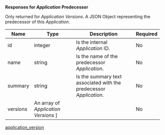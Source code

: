 **Responses for _Application_ Predecessor**

Only returned for _Application Versions_. A JSON Object representing the predecessor of this _Application_.

| Name | Type | Description | Required |
| ---- | ---- | ----------- | -------- |
| id | integer | Is the internal _Application_ ID.  | No |
| name | string | Is the name of the predecessor _Application_. | No |
| summary | string | Is the summary text associated with the predecessor _Application_. | No |
| versions | An array of _Application Versions_ ] |  | No |

[application_version](/restapi/models/#application_version)
